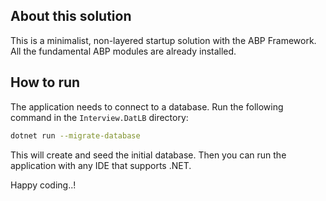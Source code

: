 ## About this solution

This is a minimalist, non-layered startup solution with the ABP Framework. All the fundamental ABP modules are already installed.

## How to run

The application needs to connect to a database. Run the following command in the `Interview.DatLB` directory:

````bash
dotnet run --migrate-database
````

This will create and seed the initial database. Then you can run the application with any IDE that supports .NET.

Happy coding..!



